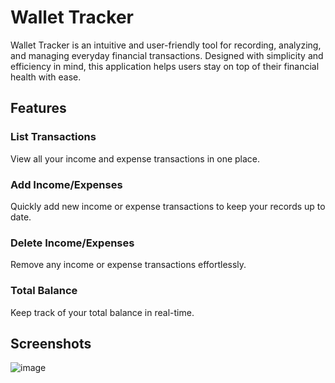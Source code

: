 <h1>Wallet Tracker</h1>
Wallet Tracker is an intuitive and user-friendly tool for recording, analyzing, and managing everyday financial transactions. Designed with simplicity and efficiency in mind, this application helps users stay on top of their financial health with ease.

<h2>Features</h2>
<h3>List Transactions</h3>

<p>View all your income and expense transactions in one place.</p>

<h3>Add Income/Expenses</h3>

<p>Quickly add new income or expense transactions to keep your records up to date.</p>

<h3>Delete Income/Expenses</h3>

<p>Remove any income or expense transactions effortlessly.</p>

<h3>Total Balance</h3>

<p>Keep track of your total balance in real-time.</p>

<h2>Screenshots</h2>


![image](https://github.com/user-attachments/assets/95ec84a5-5b8d-4174-b94e-7f50d73e9616)
